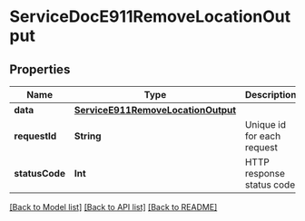 # ServiceDocE911RemoveLocationOutput

## Properties
Name | Type | Description | Notes
------------ | ------------- | ------------- | -------------
**data** | [**ServiceE911RemoveLocationOutput**](ServiceE911RemoveLocationOutput.md) |  | [optional] 
**requestId** | **String** | Unique id for each request | [optional] 
**statusCode** | **Int** | HTTP response status code | [optional] 

[[Back to Model list]](../README.md#documentation-for-models) [[Back to API list]](../README.md#documentation-for-api-endpoints) [[Back to README]](../README.md)


